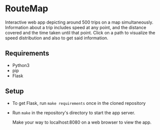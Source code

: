 # RouteMap

Interactive web app depicting around 500 trips on a map simultaneously. 
Information about a trip includes speed at any point, and the distance covered and the time taken until that point. 
Click on a path to visualize the speed distribution and also to get said information. 

## Requirements

* Python3
* pip
* Flask

## Setup

* To get Flask, run `make requirements` once in the cloned repository
* Run `make` in the repository's directory to start the app server. 

   Make your way to localhost:8080 on a web browser to view the app.
